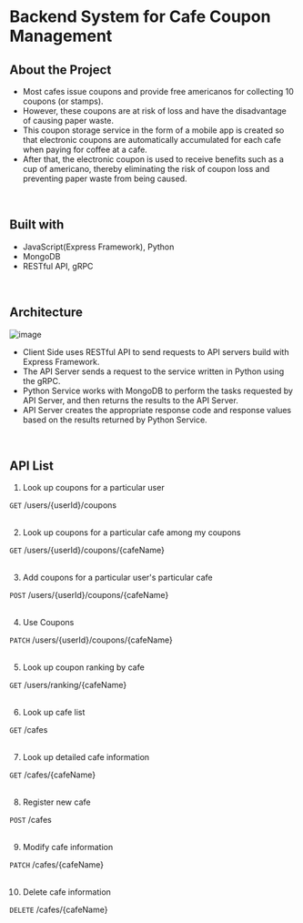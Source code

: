 # Backend System for Cafe Coupon Management

## About the Project

- Most cafes issue coupons and provide free americanos for collecting 10 coupons (or stamps).
- However, these coupons are at risk of loss and have the disadvantage of causing paper waste.
- This coupon storage service in the form of a mobile app is created so that electronic coupons are automatically accumulated for each cafe when paying for coffee at a cafe.
- After that, the electronic coupon is used to receive benefits such as a cup of americano, thereby eliminating the risk of coupon loss and preventing paper waste from being caused.
<br />

## Built with

- JavaScript(Express Framework), Python
- MongoDB
- RESTful API, gRPC
<br />

## **Architecture**
![image](https://github.com/Cho-SangHyun/coupon-managing-server/assets/65762283/27b90498-5325-4af5-966e-3d29994d6031)
- Client Side uses RESTful API to send requests to API servers build with Express Framework.
- The API Server sends a request to the service written in Python using the gRPC.
- Python Service works with MongoDB to perform the tasks requested by API Server, and then returns the results to the API Server.
- API Server creates the appropriate response code and response values based on the results returned by Python Service.

<br />  


## API List

1. Look up coupons for a particular user

`GET` /users/{userId}/coupons  
<br />  

2. Look up coupons for a particular cafe among my coupons

`GET` /users/{userId}/coupons/{cafeName}  
<br />  

  
3. Add coupons for a particular user's particular cafe

`POST` /users/{userId}/coupons/{cafeName}    
<br />  

4. Use Coupons

`PATCH` /users/{userId}/coupons/{cafeName}  
<br />  

5. Look up coupon ranking by cafe

`GET` /users/ranking/{cafeName}  
<br />  

6. Look up cafe list

`GET` /cafes  
<br />  

7. Look up detailed cafe information

`GET` /cafes/{cafeName}  
<br />  

8. Register new cafe

`POST` /cafes  
<br />  

9. Modify cafe information

`PATCH` /cafes/{cafeName}  
<br />  

10. Delete cafe information

`DELETE` /cafes/{cafeName}  
